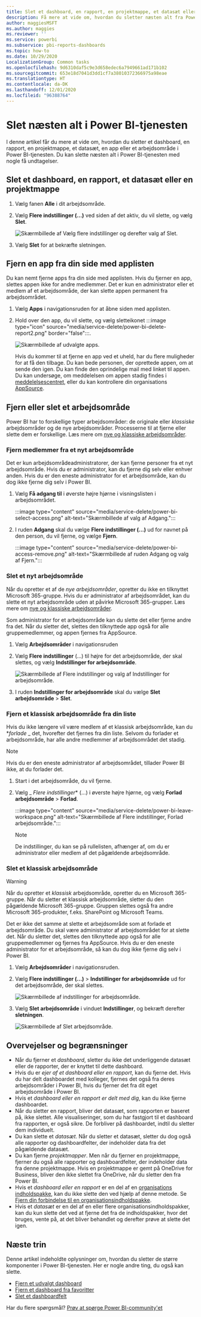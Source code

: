 ```yaml
---
title: Slet et dashboard, en rapport, en projektmappe, et datasæt eller et arbejdsområde
description: Få mere at vide om, hvordan du sletter næsten alt fra Power BI-tjenesten.
author: maggiesMSFT
ms.author: maggies
ms.reviewer: ''
ms.service: powerbi
ms.subservice: pbi-reports-dashboards
ms.topic: how-to
ms.date: 10/29/2020
LocalizationGroup: Common tasks
ms.openlocfilehash: 9d6310daf5c9e3d658edec6a7949661ad171b102
ms.sourcegitcommit: 653e18d7041d3dd1cf7a38010372366975a98eae
ms.translationtype: HT
ms.contentlocale: da-DK
ms.lasthandoff: 12/01/2020
ms.locfileid: "96388764"
---
```

# <a name="delete-almost-anything-in-the-power-bi-service"></a>Slet næsten alt i Power BI-tjenesten
I denne artikel får du mere at vide om, hvordan du sletter et dashboard, en rapport, en projektmappe, et datasæt, en app eller et arbejdsområde i Power BI-tjenesten. Du kan slette næsten alt i Power BI-tjenesten med nogle få undtagelser. 

## <a name="delete-a-dashboard-report-dataset-or-workbook"></a>Slet et dashboard, en rapport, et datasæt eller en projektmappe

1. Vælg fanen **Alle** i dit arbejdsområde.
1. Vælg **Flere indstillinger (...)** ved siden af det aktiv, du vil slette, og vælg **Slet**.

    ![Skærmbillede af Vælg flere indstillinger og derefter valg af Slet.](media/service-delete/power-bi-delete-dashboard.png)

1. Vælg **Slet** for at bekræfte sletningen.

## <a name="remove-an-app-from-your-app-list-page"></a>Fjern en app fra din side med applisten

Du kan nemt fjerne apps fra din side med applisten. Hvis du fjerner en app, slettes appen ikke for andre medlemmer. Det er kun en administrator eller et medlem af et arbejdsområde, der kan slette appen permanent fra arbejdsområdet.

1. Vælg **Apps** i navigationsruden for at åbne siden med applisten.
2. Hold over den app, du vil slette, og vælg sletteikonet :::image type="icon" source="media/service-delete/power-bi-delete-report2.png" border="false":::.

   ![Skærmbillede af udvalgte apps.](media/service-delete/power-bi-delete-app.png)

   Hvis du kommer til at fjerne en app ved et uheld, har du flere muligheder for at få den tilbage.  Du kan bede personen, der oprettede appen, om at sende den igen. Du kan finde den oprindelige mail med linket til appen. Du kan undersøge, om meddelelsen om appen stadig findes i [meddelelsescentret](../consumer/end-user-notification-center.md), eller du kan kontrollere din organisations [AppSource](../consumer/end-user-apps.md).

## <a name="remove-or-delete-a-workspace"></a>Fjern eller slet et arbejdsområde

Power BI har to forskellige typer arbejdsområder: de originale eller *klassiske* arbejdsområder og de nye arbejdsområder. Processerne til at fjerne eller slette dem er forskellige. Læs mere om [nye og klassiske arbejdsområder](../collaborate-share/service-new-workspaces.md).

### <a name="remove-members-from-a-new-workspace"></a>Fjern medlemmer fra et nyt arbejdsområde

Det er kun arbejdsområdeadministratorer, der kan fjerne personer fra et nyt arbejdsområde. Hvis du er administrator, kan du fjerne dig selv eller enhver anden. Hvis du er den eneste administrator for et arbejdsområde, kan du dog ikke fjerne dig selv i Power BI.

1. Vælg **Få adgang til** i øverste højre hjørne i visningslisten i arbejdsområdet.

    :::image type="content" source="media/service-delete/power-bi-select-access.png" alt-text="Skærmbillede af valg af Adgang.":::

1. I ruden **Adgang** skal du vælge **Flere indstillinger (...)** ud for navnet på den person, du vil fjerne, og vælge **Fjern**.

    :::image type="content" source="media/service-delete/power-bi-access-remove.png" alt-text="Skærmbillede af ruden Adgang og valg af Fjern.":::

### <a name="delete-a-new-workspace"></a>Slet et nyt arbejdsområde

Når du opretter et af de *nye arbejdsområder*, opretter du ikke en tilknyttet Microsoft 365-gruppe. Hvis du er administrator af arbejdsområdet, kan du slette et nyt arbejdsområde uden at påvirke Microsoft 365-grupper. Læs mere om [nye og klassiske arbejdsområder](../collaborate-share/service-new-workspaces.md).

Som administrator for et arbejdsområde kan du slette det eller fjerne andre fra det. Når du sletter det, slettes den tilknyttede app også for alle gruppemedlemmer, og appen fjernes fra AppSource. 

1. Vælg **Arbejdsområder** i navigationsruden

2. Vælg **Flere indstillinger** (...) til højre for det arbejdsområde, der skal slettes, og vælg **Indstillinger for arbejdsområde**.

    ![Skærmbillede af Flere indstillinger og valg af Indstillinger for arbejdsområde.](media/service-delete/power-bi-delete-workspace.png)

3. I ruden **Indstillinger for arbejdsområde** skal du vælge **Slet arbejdsområde** > **Slet**.

### <a name="remove-a-classic-workspace-from-your-list"></a>Fjern et klassisk arbejdsområde fra din liste

Hvis du ikke længere vil være medlem af et klassisk arbejdsområde, kan du **_forlade_* _ det, hvorefter det fjernes fra din liste. Selvom du forlader et arbejdsområde, har alle andre medlemmer af arbejdsområdet det stadig.  

> [!NOTE]
> Hvis du er den eneste administrator af arbejdsområdet, tillader Power BI ikke, at du forlader det.
>

1. Start i det arbejdsområde, du vil fjerne.

2. Vælg _ *Flere indstillinger** (...) i øverste højre hjørne, og vælg **Forlad arbejdsområde** > **Forlad**.

      :::image type="content" source="media/service-delete/power-bi-leave-workspace.png" alt-text="Skærmbillede af Flere indstillinger, Forlad arbejdsområde.":::

   > [!NOTE]
   > De indstillinger, du kan se på rullelisten, afhænger af, om du er administrator eller medlem af det pågældende arbejdsområde.
   >

### <a name="delete-a-classic-workspace"></a>Slet et klassisk arbejdsområde

> [!WARNING]
> Når du opretter et *klassisk* arbejdsområde, opretter du en Microsoft 365-gruppe. Når du sletter et klassisk arbejdsområde, sletter du den pågældende Microsoft 365-gruppe. Gruppen slettes også fra andre Microsoft 365-produkter, f.eks. SharePoint og Microsoft Teams.
> 

Det er ikke det samme at slette et arbejdsområde som at forlade et arbejdsområde. Du skal være administrator af arbejdsområdet for at slette det. Når du sletter det, slettes den tilknyttede app også for alle gruppemedlemmer og fjernes fra AppSource. Hvis du er den eneste administrator for et arbejdsområde, så kan du dog ikke fjerne dig selv i Power BI.

1. Vælg **Arbejdsområder** i navigationsruden.

2. Vælg **Flere indstillinger (...)**  > **Indstillinger for arbejdsområde** ud for det arbejdsområde, der skal slettes.

    ![Skærmbillede af indstillinger for arbejdsområde.](media/service-delete/power-bi-workspace-settings-classic.png)

3. Vælg **Slet arbejdsområde** i vinduet **Indstillinger**, og bekræft derefter **sletningen**.

    ![Skærmbillede af Slet arbejdsområde.](media/service-delete/power-bi-delete-classic-workspace.png)


## <a name="considerations-and-limitations"></a>Overvejelser og begrænsninger

- Når du fjerner et *dashboard*, sletter du ikke det underliggende datasæt eller de rapporter, der er knyttet til dette dashboard.
- Hvis du er *ejer af et dashboard eller en rapport*, kan du fjerne det. Hvis du har delt dashboardet med kolleger, fjernes det også fra deres arbejdsområder i Power BI, hvis du fjerner det fra dit eget arbejdsområde i Power BI.
- Hvis et *dashboard eller en rapport er delt med dig*, kan du ikke fjerne dashboardet.
- Når du sletter en rapport, bliver det datasæt, som rapporten er baseret på, ikke slettet.  Alle visualiseringer, som du har fastgjort til et dashboard fra rapporten, er også sikre. De forbliver på dashboardet, indtil du sletter dem individuelt.
- Du kan slette et *datasæt*. Når du sletter et datasæt, sletter du dog også alle rapporter og dashboardfelter, der indeholder data fra det pågældende datasæt.
- Du kan fjerne *projektmapper*. Men når du fjerner en projektmappe, fjerner du også alle rapporter og dashboardfelter, der indeholder data fra denne projektmappe. Hvis en projektmappe er gemt på OneDrive for Business, bliver den ikke slettet fra OneDrive, når du sletter den fra Power BI.
- Hvis et *dashboard eller en rapport* er en del af en [organisations indholdspakke](../collaborate-share/service-organizational-content-pack-disconnect.md), kan du ikke slette den ved hjælp af denne metode.  Se [Fjern din forbindelse til en organisationsindholdspakke](../collaborate-share/service-organizational-content-pack-disconnect.md).
- Hvis et *datasæt* er en del af en eller flere organisationsindholdspakker, kan du kun slette det ved at fjerne det fra de indholdspakker, hvor det bruges, vente på, at det bliver behandlet og derefter prøve at slette det igen.

## <a name="next-steps"></a>Næste trin

Denne artikel indeholdte oplysninger om, hvordan du sletter de større komponenter i Power BI-tjenesten. Her er nogle andre ting, du også kan slette.  

- [Fjern et udvalgt dashboard](../consumer/end-user-featured.md)
- [Fjern et dashboard fra favoritter](../consumer/end-user-favorite.md)
- [Slet et dashboardfelt](service-dashboard-edit-tile.md)

Har du flere spørgsmål? [Prøv at spørge Power BI-community'et](https://community.powerbi.com/)